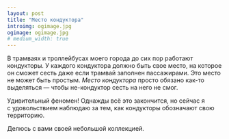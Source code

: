 ```yaml
---
layout: post
title: "Место кондуктора"
introimg: ogimage.jpg
ogimage: ogimage.jpg
# medium_width: true
---
```


В трамваях и троллейбусах моего города до сих пор работают кондукторы. У каждого кондуктора должно быть свое место, на которое он сможет сесть даже если трамвай заполнен пассажирами. Это место не может быть простым. _Место кондуктора_ просто обязано как-то выделяться — чтобы не-кондуктор сесть на него не смог.

Удивительный феномен! Однажды всё это закончится, но сейчас я с удовольствием наблюдаю за тем, как кондукторы обозначают свою территорию.

Делюсь с вами своей небольшой коллекцией.
<!-- {:.lead} -->

<!-- more -->

<div class="two-columns">
  <figure class="two-columns__item">
    <img src="/i/blog/conductor/photo-1.jpg" alt="">
  </figure>

  <figure class="two-columns__item">
    <img src="/i/blog/conductor/photo-2.jpg" alt="">
  </figure>
</div>

<div class="two-columns">
  <figure class="two-columns__item">
    <img src="/i/blog/conductor/photo-3.jpg" alt="">
  </figure>

  <figure class="two-columns__item">
    <img src="/i/blog/conductor/photo-4.jpg" alt="">
  </figure>
</div>

<div class="two-columns">
  <figure class="two-columns__item">
    <img src="/i/blog/conductor/photo-23.jpg" alt="">
  </figure>

  <figure class="two-columns__item">
    <img src="/i/blog/conductor/photo-5.jpg" alt="">
  </figure>
</div>

<div class="two-columns">
  <figure class="two-columns__item">
    <img src="/i/blog/conductor/photo-7.jpg" alt="">
  </figure>

  <figure class="two-columns__item">
    <img src="/i/blog/conductor/photo-8.jpg" alt="">
  </figure>
</div>

<div class="two-columns">
  <figure class="two-columns__item">
    <img src="/i/blog/conductor/photo-9.jpg" alt="">
  </figure>

  <figure class="two-columns__item">
    <img src="/i/blog/conductor/photo-10.jpg" alt="">
  </figure>
</div>

<div class="two-columns">
  <figure class="two-columns__item">
    <img src="/i/blog/conductor/photo-11.jpg" alt="">
  </figure>

  <figure class="two-columns__item">
    <img src="/i/blog/conductor/photo-12.jpg" alt="">
  </figure>
</div>

<div class="two-columns">
  <figure class="two-columns__item">
    <img src="/i/blog/conductor/photo-13.jpg" alt="">
  </figure>

  <figure class="two-columns__item">
    <img src="/i/blog/conductor/photo-14.jpg" alt="">
  </figure>
</div>

<div class="two-columns">
  <figure class="two-columns__item">
    <img src="/i/blog/conductor/photo-6.jpg" alt="">
  </figure>

  <figure class="two-columns__item">
    <img src="/i/blog/conductor/photo-16.jpg" alt="">
  </figure>
</div>

<div class="two-columns">
  <figure class="two-columns__item">
    <img src="/i/blog/conductor/photo-17.jpg" alt="">
  </figure>

  <figure class="two-columns__item">
    <img src="/i/blog/conductor/photo-18.jpg" alt="">
  </figure>
</div>

<div class="two-columns">
  <figure class="two-columns__item">
    <img src="/i/blog/conductor/photo-19.jpg" alt="">
  </figure>

  <figure class="two-columns__item">
    <img src="/i/blog/conductor/photo-22.jpg" alt="">
  </figure>
</div>

<div class="two-columns">
  <figure class="two-columns__item">
    <img src="/i/blog/conductor/photo-21.jpg" alt="">
  </figure>

  <figure class="two-columns__item">
    <img src="/i/blog/conductor/photo-20.jpg" alt="">
  </figure>
</div>
